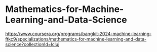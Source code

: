 # Mathematics-for-Machine-Learning-and-Data-Science
https://www.coursera.org/programs/bangkit-2024-machine-learning-ftkc9/specializations/mathematics-for-machine-learning-and-data-science?collectionId=lcluj
